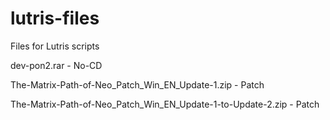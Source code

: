 # lutris-files
Files for Lutris scripts

dev-pon2.rar - No-CD

The-Matrix-Path-of-Neo_Patch_Win_EN_Update-1.zip - Patch

The-Matrix-Path-of-Neo_Patch_Win_EN_Update-1-to-Update-2.zip - Patch
